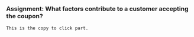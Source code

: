 

### Assignment: What factors contribute to a customer accepting the coupon?

```bash
This is the copy to click part.
```